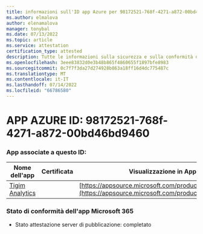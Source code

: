```yaml
---
title: informazioni sull'ID app Azure per 98172521-768f-4271-a872-00bd46bd9460
ms.author: elmalova
author: elenamalova
manager: tonybal
ms.date: 07/13/2022
ms.topic: article
ms.service: attestation
certification_type: attested
description: Tutte le informazioni sulla sicurezza e sulla conformità disponibili per 98172521-768f-4271-a872-00bd46bd9460.
ms.openlocfilehash: 3eee83832d0e3b48b865f4860655f1897bfe8983
ms.sourcegitcommit: 0c7f7f3da27d274928b863a18ff16d4dc775487c
ms.translationtype: MT
ms.contentlocale: it-IT
ms.lasthandoff: 07/14/2022
ms.locfileid: "66786580"
---
```

# <a name="azure-app-id-98172521-768f-4271-a872-00bd46bd9460"></a>APP AZURE ID: 98172521-768f-4271-a872-00bd46bd9460


### <a name="apps-associated-with-this-id"></a>App associate a questo ID:
| **Nome dell'app** | **Certificata** | **Visualizzazione in AppSource** |
|--------------|---------------|-----------------------|
| [Tigim Analytics](../forward/WA200004242.md) |  | [https://appsource.microsoft.com/product/office/WA200004242](https://appsource.microsoft.com/product/office/WA200004242) |

### <a name="microsoft-365-app-compliance-status"></a>Stato di conformità dell'app Microsoft 365
- Stato attestazione server di pubblicazione: completato
